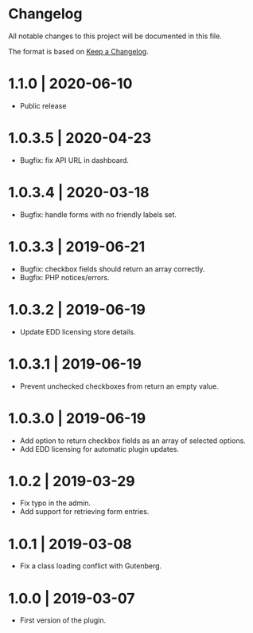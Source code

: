 # Changelog

All notable changes to this project will be documented in this file.

The format is based on [Keep a Changelog](https://keepachangelog.com/en/1.0.0/).

# 1.1.0 | 2020-06-10
  - Public release

# 1.0.3.5 | 2020-04-23
  - Bugfix: fix API URL in dashboard.

# 1.0.3.4 | 2020-03-18
  - Bugfix: handle forms with no friendly labels set.

# 1.0.3.3 | 2019-06-21
  - Bugfix: checkbox fields should return an array correctly.
  - Bugfix: PHP notices/errors.

# 1.0.3.2 | 2019-06-19
  - Update EDD licensing store details.

# 1.0.3.1 | 2019-06-19
  - Prevent unchecked checkboxes from return an empty value.

# 1.0.3.0 | 2019-06-19
  - Add option to return checkbox fields as an array of selected options.
  - Add EDD licensing for automatic plugin updates.

# 1.0.2 | 2019-03-29
  - Fix typo in the admin.
  - Add support for retrieving form entries.

# 1.0.1 | 2019-03-08
   - Fix a class loading conflict with Gutenberg.

# 1.0.0 | 2019-03-07
   - First version of the plugin.
